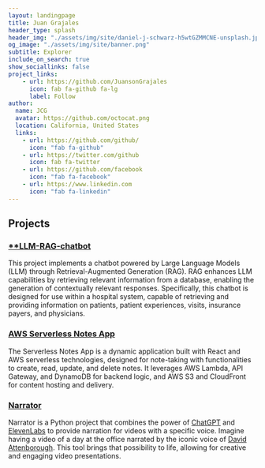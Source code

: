 ```yaml
---
layout: landingpage
title: Juan Grajales
header_type: splash
header_img: "./assets/img/site/daniel-j-schwarz-h5wtGZMMCNE-unsplash.jpg"
og_image: "./assets/img/site/banner.png"
subtitle: Explorer
include_on_search: true
show_sociallinks: false
project_links:
    - url: https://github.com/JuansonGrajales
      icon: fab fa-github fa-lg
      label: Follow
author:
  name: JCG
  avatar: https://github.com/octocat.png
  location: California, United States
  links:                
    - url: https://github.com/github/
      icon: "fab fa-github"
    - url: https://twitter.com/github
      icon: fab fa-twitter
    - url: https://github.com/facebook
      icon: "fab fa-facebook"
    - url: https://www.linkedin.com
      icon: "fab fa-linkedin"
---
```


## Projects
### [**LLM-RAG-chatbot](https://github.com/JuansonGrajales/LLM-RAG-Chatbot)
This project implements a chatbot powered by Large Language Models (LLM) through Retrieval-Augmented Generation (RAG). RAG enhances LLM capabilities by retrieving relevant information from a database, enabling the generation of contextually relevant responses. Specifically, this chatbot is designed for use within a hospital system, capable of retrieving and providing information on patients, patient experiences, visits, insurance payers, and physicians.

### [**AWS Serverless Notes App**](https://github.com/JuansonGrajales/serverless-notes-app)
The Serverless Notes App is a dynamic application built with React and AWS serverless technologies, designed for note-taking with functionalities to create, read, update, and delete notes. It leverages AWS Lambda, API Gateway, and DynamoDB for backend logic, and AWS S3 and CloudFront for content hosting and delivery.

### [**Narrator**](https://github.com/JuansonGrajales/narrator)
Narrator is a Python project that combines the power of [ChatGPT](https://chat.openai.com/auth/login) and [ElevenLabs](https://elevenlabs.io/) to provide narration for videos with a specific voice. Imagine having a video of a day at the office narrated by the iconic voice of [David Attenborough](https://en.wikipedia.org/wiki/David_Attenborough). This tool brings that possibility to life, allowing for creative and engaging video presentations.

